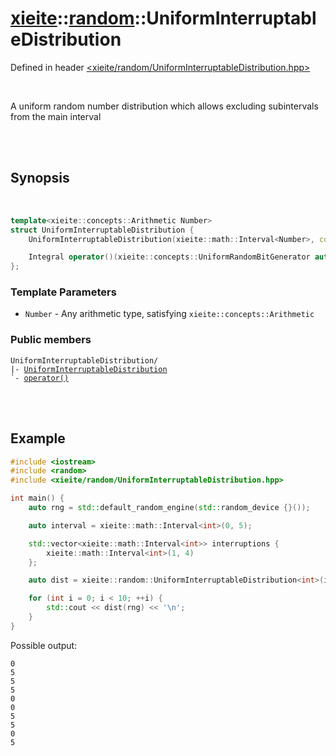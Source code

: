 # [xieite](../xieite.md)::[random](../random.md)::UniformInterruptableDistribution
Defined in header [<xieite/random/UniformInterruptableDistribution.hpp>](../../include/xieite/random/UniformInterruptableDistribution.hpp)

<br/>

A uniform random number distribution which allows excluding subintervals from the main interval

<br/><br/>

## Synopsis

<br/>

```cpp
template<xieite::concepts::Arithmetic Number>
struct UniformInterruptableDistribution {
	UniformInterruptableDistribution(xieite::math::Interval<Number>, const xieite::concepts::RangeOf<xieite::math::Interval<Number>> auto&);

	Integral operator()(xieite::concepts::UniformRandomBitGenerator auto&) const;
};
```
### Template Parameters
- `Number` - Any arithmetic type, satisfying `xieite::concepts::Arithmetic`
### Public members
<pre><code>UniformInterruptableDistribution/
|- <a href="./UniformInterruptableDistribution/constructor.md">UniformInterruptableDistribution</a>
`- <a href="./UniformInterruptableDistribution/operatorCall.md">operator()</a>
</code></pre>

<br/><br/>

## Example
```cpp
#include <iostream>
#include <random>
#include <xieite/random/UniformInterruptableDistribution.hpp>

int main() {
	auto rng = std::default_random_engine(std::random_device {}());

	auto interval = xieite::math::Interval<int>(0, 5);

	std::vector<xieite::math::Interval<int>> interruptions {
		xieite::math::Interval<int>(1, 4)
	};

	auto dist = xieite::random::UniformInterruptableDistribution<int>(interval, interruptions);

	for (int i = 0; i < 10; ++i) {
		std::cout << dist(rng) << '\n';
	}
}
```
Possible output:
```
0
5
5
5
0
0
5
5
0
5
```
